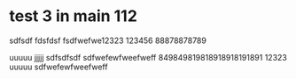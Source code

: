 # test 3 in main 112
sdfsdf
fdsfdsf
fsdfwefwe12323
123456
88878878789

uuuuu
jjjjj
sdfsdfsdf
sdfwefewfweefweff
849849819818918918191891
12323
uuuuu
sdfwefewfweefweff
